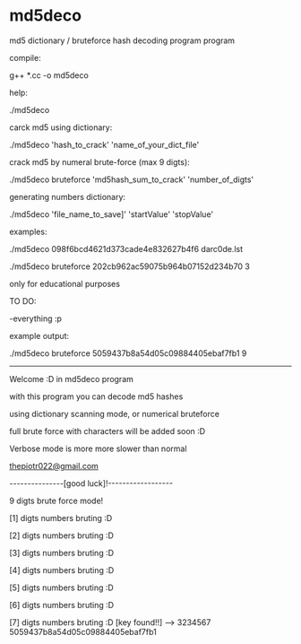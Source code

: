 # md5deco
md5 dictionary / bruteforce hash decoding program program

compile:

g++ *.cc -o md5deco

help:
 
./md5deco

carck md5 using dictionary:

./md5deco 'hash_to_crack' 'name_of_your_dict_file'

crack md5 by numeral brute-force (max 9 digts):

./md5deco bruteforce 'md5hash_sum_to_crack' 'number_of_digts'

generating numbers dictionary:

./md5deco 'file_name_to_save]' 'startValue' 'stopValue'

examples:

./md5deco 098f6bcd4621d373cade4e832627b4f6 darc0de.lst

./md5deco bruteforce 202cb962ac59075b964b07152d234b70 3

 only for educational purposes
 
 TO DO:
 
 -everything :p


example output: 

./md5deco bruteforce 5059437b8a54d05c09884405ebaf7fb1 9

--------------------------------------------- 

Welcome :D in md5deco program

with this program you can decode md5 hashes

using dictionary scanning mode, or numerical bruteforce

full brute force with characters will be added soon :D

Verbose mode is more more slower than normal

thepiotr022@gmail.com 

---------------[good luck]!------------------

9 digts brute force mode!


 [1] digts numbers bruting :D

 [2] digts numbers bruting :D

 [3] digts numbers bruting :D

 [4] digts numbers bruting :D

 [5] digts numbers bruting :D

 [6] digts numbers bruting :D

 [7] digts numbers bruting :D
  [key found!!] -->  3234567 	5059437b8a54d05c09884405ebaf7fb1
